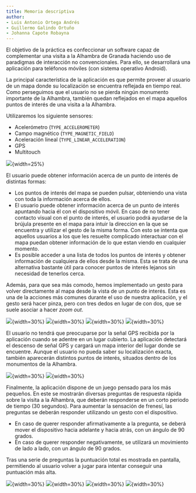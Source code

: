 ```yaml
---
title: Memoria descriptiva
author:
- Luis Antonio Ortega Andrés
- Guillermo Galindo Ortuño
- Johanna Capote Robayna
---
```


El objetivo de la práctica es confeccionar un software capaz de complementar una visita a la Alhambra de Granada haciendo uso de paradigmas de interacción no convencionales. Para ello, se desarrollará una aplicación para teléfonos móviles (con sistema operativo Android).

La principal característica de la aplicación es que permite proveer al usuario de un mapa donde su localización se encuentra reflejada en tiempo real. Como perseguimos que el usuario no se pierda ningún monumento importante de la Alhambra, también quedan reflejados en el mapa aquellos puntos de interés de una visita a la Alhambra.

Utilizaremos los siguiente sensores:

- Acelerómetro (`TYPE_ACCELEROMETER`)
- Campo magnético (`TYPE_MAGNETIC_FIELD`)
- Aceleración lineal (`TYPE_LINEAR_ACCELERATION`)
- GPS
- Multitouch

![](mapa.jpg){width=25%}

El usuario puede obtener información acerca de un punto de interés de distintas formas:

- Los puntos de interés del mapa se pueden pulsar, obteniendo una vista con toda la información acerca de ellos.
- El usuario puede obtener información acerca de un punto de interés apuntando hacia él con el dispositivo móvil. En caso de no tener contacto visual con el punto de interés, el usuario podrá ayudarse de la brújula presente en el mapa para intuir la direccion en la que se encuentra y utilizar el gesto de la misma forma. Con esto se intenta que aquellos usuarios a los que les resuelte complicado interactuar con el mapa puedan obtener información de lo que estan viendo en cualquier momento.
- Es posible acceder a una lista de todos los puntos de interés y obtener información de cualquiera de ellos desde la misma. Esta se trata de una alternativa bastante útil para conocer puntos de interés lejanos sin necesidad de tenerlos cerca.

Además, para que sea más comodo, hemos implementado un gesto para volver directamente al mapa desde la vista de un punto de interés. Esta es una de la acciones más comunes durante el uso de nuestra aplicación, y el gesto será hacer pinza, pero con tres dedos en lugar de con dos, que se suele asociar a hacer *zoom out*.

![](menu.jpg){width=30%}
![](buscarpunto.jpg){width=30%}
![](listapuntos.jpg){width=30%}
![](puntointeres.jpg){width=30%}

El usuario no tendrá que preocuparse por la señal GPS recibida por la aplicación cuando se adentre en un lugar cubierto.
La aplicación detectará el descenso de señal GPS y cargará un mapa interior del lugar donde se encuentre. Aunque el usuario no pueda saber su localización exacta, también aparecerán distintos puntos de interés, situados dentro de los monumentos de la Alhambra.

![](mapainterno.jpg){width=30%}
![](puntointerno.jpg){width=30%}

Finalmente, la aplicación dispone de un juego pensado para los más pequeños. En este se mostrarán diversas preguntas de respuesta rápida sobre la visita a la Alhambra, que deberán responderse en un corto periodo de tiempo (30 segundos). Para aumentar la sensación de frenesí, las preguntas se deberán responder utilizando un gesto con el dispositivo.

- En caso de querer responder afirmativamente a la pregunta, se deberá mover el dispositivo hacia adelante y hacia atrás, con un ángulo de 90 grados.
- En caso de querer responder negativamente, se utilizará un movimiento de lado a lado, con un ángulo de 90 grados.

Tras una serie de preguntas la puntuación total es mostrada en pantalla, permitiendo al usuario volver a jugar para intentar conseguir una puntuación más alta.

![](juegotiempo.jpg){width=30%}
![](juegobien.jpg){width=30%}
![](juegomal.jpg){width=30%}
![](puntuacion.jpg){width=30%}
